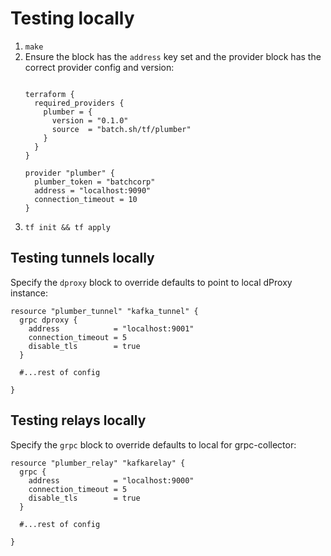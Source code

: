 # Testing locally

1. `make`
2. Ensure the  block has the `address` key set and the provider block has the correct provider config and version:
   ```hcl
   
   terraform {
     required_providers {
       plumber = {
         version = "0.1.0"
         source  = "batch.sh/tf/plumber"
       }
     }
   }

   provider "plumber" {
     plumber_token = "batchcorp"
     address = "localhost:9090"
     connection_timeout = 10
   }
   ```
3. ```tf init && tf apply```

## Testing tunnels locally

Specify the `dproxy` block to override defaults to point to local dProxy instance:

```hcl
resource "plumber_tunnel" "kafka_tunnel" {
  grpc dproxy {
    address            = "localhost:9001"
    connection_timeout = 5
    disable_tls        = true
  }
  
  #...rest of config

}
```

## Testing relays locally

Specify the `grpc` block to override defaults to local for grpc-collector:

```hcl
resource "plumber_relay" "kafkarelay" {
  grpc {
    address            = "localhost:9000"
    connection_timeout = 5
    disable_tls        = true
  }
  
  #...rest of config

}
```